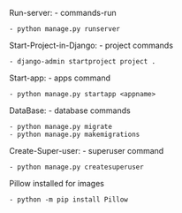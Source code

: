Run-server:
    - commands-run

    - python manage.py runserver

Start-Project-in-Django:
    - project commands

    - django-admin startproject project .

Start-app:
    - apps command

    - python manage.py startapp <appname>

DataBase:
    - database commands

    - python manage.py migrate
    - python manage.py makemigrations

Create-Super-user:
    - superuser command

    - python manage.py createsuperuser

Pillow installed for images

    - python -m pip install Pillow